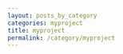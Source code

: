```yaml
---
layout: posts_by_category
categories: myproject
title: myproject
permalink: /category/myproject
---
```

